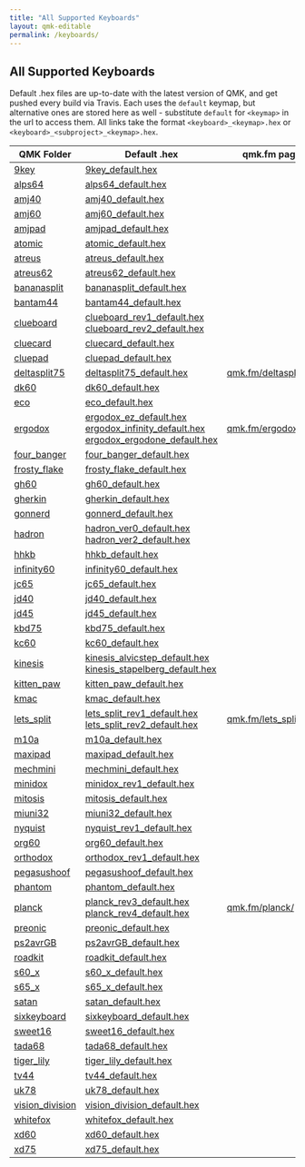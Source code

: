 ```yaml
---
title: "All Supported Keyboards"
layout: qmk-editable
permalink: /keyboards/
---
```

## All Supported Keyboards

Default .hex files are up-to-date with the latest version of QMK, and get pushed every build via Travis. Each uses the `default` keymap, but alternative ones are stored here as well - substitute `default` for `<keymap>` in the url to access them. All links take the format `<keyboard>_<keymap>.hex` or `<keyboard>_<subproject>_<keymap>.hex`.


| QMK Folder | Default .hex | qmk.fm page |
| --- | --- | --- |
| <i class="fa fa-github" aria-hidden="true"></i> [9key](https://github.com/qmk/qmk_firmware/blob/master/keyboards/9key) | [9key_default.hex](9key_default.hex) | |
| <i class="fa fa-github" aria-hidden="true"></i> [alps64](https://github.com/qmk/qmk_firmware/blob/master/keyboards/alps64) | [alps64_default.hex](alps64_default.hex) | |
| <i class="fa fa-github" aria-hidden="true"></i> [amj40](https://github.com/qmk/qmk_firmware/blob/master/keyboards/amj40) | [amj40_default.hex](amj40_default.hex) | |
| <i class="fa fa-github" aria-hidden="true"></i> [amj60](https://github.com/qmk/qmk_firmware/blob/master/keyboards/amj60) | [amj60_default.hex](amj60_default.hex) | |
| <i class="fa fa-github" aria-hidden="true"></i> [amjpad](https://github.com/qmk/qmk_firmware/blob/master/keyboards/amjpad) | [amjpad_default.hex](amjpad_default.hex) | |
| <i class="fa fa-github" aria-hidden="true"></i> [atomic](https://github.com/qmk/qmk_firmware/blob/master/keyboards/atomic) | [atomic_default.hex](atomic_default.hex) | |
| <i class="fa fa-github" aria-hidden="true"></i> [atreus](https://github.com/qmk/qmk_firmware/blob/master/keyboards/atreus) | [atreus_default.hex](atreus_default.hex) | |
| <i class="fa fa-github" aria-hidden="true"></i> [atreus62](https://github.com/qmk/qmk_firmware/blob/master/keyboards/atreus62) | [atreus62_default.hex](atreus62_default.hex) | |
| <i class="fa fa-github" aria-hidden="true"></i> [bananasplit](https://github.com/qmk/qmk_firmware/blob/master/keyboards/bananasplit) | [bananasplit_default.hex](bananasplit_default.hex) | |
| <i class="fa fa-github" aria-hidden="true"></i> [bantam44](https://github.com/qmk/qmk_firmware/blob/master/keyboards/bantam44) | [bantam44_default.hex](bantam44_default.hex) | |
| <i class="fa fa-github" aria-hidden="true"></i> [clueboard](https://github.com/qmk/qmk_firmware/blob/master/keyboards/clueboard) | [clueboard_rev1_default.hex](clueboard_rev1_default.hex)<br />[clueboard_rev2_default.hex](clueboard_rev2_default.hex) | |
| <i class="fa fa-github" aria-hidden="true"></i> [cluecard](https://github.com/qmk/qmk_firmware/blob/master/keyboards/cluecard) | [cluecard_default.hex](cluecard_default.hex) | |
| <i class="fa fa-github" aria-hidden="true"></i> [cluepad](https://github.com/qmk/qmk_firmware/blob/master/keyboards/cluepad) | [cluepad_default.hex](cluepad_default.hex) | |
| <i class="fa fa-github" aria-hidden="true"></i> [deltasplit75](https://github.com/qmk/qmk_firmware/blob/master/keyboards/deltasplit75) | [deltasplit75_default.hex](deltasplit75_default.hex) | [qmk.fm/deltasplit75/](/deltasplit75/) |
| <i class="fa fa-github" aria-hidden="true"></i> [dk60](https://github.com/qmk/qmk_firmware/blob/master/keyboards/dk60) | [dk60_default.hex](dk60_default.hex) | |
| <i class="fa fa-github" aria-hidden="true"></i> [eco](https://github.com/qmk/qmk_firmware/blob/master/keyboards/eco) | [eco_default.hex](eco_default.hex) | |
| <i class="fa fa-github" aria-hidden="true"></i> [ergodox](https://github.com/qmk/qmk_firmware/blob/master/keyboards/ergodox) | [ergodox_ez_default.hex](ergodox_ez_default.hex)<br />[ergodox_infinity_default.hex](ergodox_infinity_default.hex)<br />[ergodox_ergodone_default.hex](ergodox_ergodone_default.hex) | [qmk.fm/ergodox/](/ergodox/) |
| <i class="fa fa-github" aria-hidden="true"></i> [four_banger](https://github.com/qmk/qmk_firmware/blob/master/keyboards/four_banger) | [four_banger_default.hex](four_banger_default.hex) | |
| <i class="fa fa-github" aria-hidden="true"></i> [frosty_flake](https://github.com/qmk/qmk_firmware/blob/master/keyboards/frosty_flake) | [frosty_flake_default.hex](frosty_flake_default.hex) | |
| <i class="fa fa-github" aria-hidden="true"></i> [gh60](https://github.com/qmk/qmk_firmware/blob/master/keyboards/gh60) | [gh60_default.hex](gh60_default.hex) | |
| <i class="fa fa-github" aria-hidden="true"></i> [gherkin](https://github.com/qmk/qmk_firmware/blob/master/keyboards/gherkin) | [gherkin_default.hex](gherkin_default.hex) | |
| <i class="fa fa-github" aria-hidden="true"></i> [gonnerd](https://github.com/qmk/qmk_firmware/blob/master/keyboards/gonnerd) | [gonnerd_default.hex](gonnerd_default.hex) | |
| <i class="fa fa-github" aria-hidden="true"></i> [hadron](https://github.com/qmk/qmk_firmware/blob/master/keyboards/hadron) | [hadron_ver0_default.hex](hadron_ver0_default.hex)<br />[hadron_ver2_default.hex](hadron_ver2_default.hex) | |
| <i class="fa fa-github" aria-hidden="true"></i> [hhkb](https://github.com/qmk/qmk_firmware/blob/master/keyboards/hhkb) | [hhkb_default.hex](hhkb_default.hex) | |
| <i class="fa fa-github" aria-hidden="true"></i> [infinity60](https://github.com/qmk/qmk_firmware/blob/master/keyboards/infinity60) | [infinity60_default.hex](infinity60_default.hex) | |
| <i class="fa fa-github" aria-hidden="true"></i> [jc65](https://github.com/qmk/qmk_firmware/blob/master/keyboards/jc65) | [jc65_default.hex](jc65_default.hex) | |
| <i class="fa fa-github" aria-hidden="true"></i> [jd40](https://github.com/qmk/qmk_firmware/blob/master/keyboards/jd40) | [jd40_default.hex](jd40_default.hex) | |
| <i class="fa fa-github" aria-hidden="true"></i> [jd45](https://github.com/qmk/qmk_firmware/blob/master/keyboards/jd45) | [jd45_default.hex](jd45_default.hex) | |
| <i class="fa fa-github" aria-hidden="true"></i> [kbd75](https://github.com/qmk/qmk_firmware/blob/master/keyboards/kbd75) | [kbd75_default.hex](kbd75_default.hex) | |
| <i class="fa fa-github" aria-hidden="true"></i> [kc60](https://github.com/qmk/qmk_firmware/blob/master/keyboards/kc60) | [kc60_default.hex](kc60_default.hex) | |
| <i class="fa fa-github" aria-hidden="true"></i> [kinesis](https://github.com/qmk/qmk_firmware/blob/master/keyboards/inesis) | [kinesis_alvicstep_default.hex](kinesis_alvicstep_default.hex)<br />[kinesis_stapelberg_default.hex](kinesis_stapelberg_default.hex) | |
| <i class="fa fa-github" aria-hidden="true"></i> [kitten_paw](https://github.com/qmk/qmk_firmware/blob/master/keyboards/kitten_paw) | [kitten_paw_default.hex](kitten_paw_default.hex) | |
| <i class="fa fa-github" aria-hidden="true"></i> [kmac](https://github.com/qmk/qmk_firmware/blob/master/keyboards/kmac) | [kmac_default.hex](kmac_default.hex) | |
| <i class="fa fa-github" aria-hidden="true"></i> [lets_split](https://github.com/qmk/qmk_firmware/blob/master/keyboards/lets_split) | [lets_split_rev1_default.hex](lets_split_rev1_default.hex)<br />[lets_split_rev2_default.hex](lets_split_rev2_default.hex) | [qmk.fm/lets_split/](/lets_split/) |
| <i class="fa fa-github" aria-hidden="true"></i> [m10a](https://github.com/qmk/qmk_firmware/blob/master/keyboards/m10a) | [m10a_default.hex](m10a_default.hex) | |
| <i class="fa fa-github" aria-hidden="true"></i> [maxipad](https://github.com/qmk/qmk_firmware/blob/master/keyboards/maxipad) | [maxipad_default.hex](maxipad_default.hex) | |
| <i class="fa fa-github" aria-hidden="true"></i> [mechmini](https://github.com/qmk/qmk_firmware/blob/master/keyboards/mechmini) | [mechmini_default.hex](mechmini_default.hex) | |
| <i class="fa fa-github" aria-hidden="true"></i> [minidox](https://github.com/qmk/qmk_firmware/blob/master/keyboards/minidox) | [minidox_rev1_default.hex](minidox_rev1_default.hex) | |
| <i class="fa fa-github" aria-hidden="true"></i> [mitosis](https://github.com/qmk/qmk_firmware/blob/master/keyboards/mitosis) | [mitosis_default.hex](mitosis_default.hex) | |
| <i class="fa fa-github" aria-hidden="true"></i> [miuni32](https://github.com/qmk/qmk_firmware/blob/master/keyboards/miuni32) | [miuni32_default.hex](miuni32_default.hex) | |
| <i class="fa fa-github" aria-hidden="true"></i> [nyquist](https://github.com/qmk/qmk_firmware/blob/master/keyboards/nyquist) | [nyquist_rev1_default.hex](nyquist_rev1_default.hex) | |
| <i class="fa fa-github" aria-hidden="true"></i> [org60](https://github.com/qmk/qmk_firmware/blob/master/keyboards/org60) | [org60_default.hex](org60_default.hex) | |
| <i class="fa fa-github" aria-hidden="true"></i> [orthodox](https://github.com/qmk/qmk_firmware/blob/master/keyboards/orthodox) | [orthodox_rev1_default.hex](orthodox_rev1_default.hex) | |
| <i class="fa fa-github" aria-hidden="true"></i> [pegasushoof](https://github.com/qmk/qmk_firmware/blob/master/keyboards/pegasushoof) | [pegasushoof_default.hex](pegasushoof_default.hex) | |
| <i class="fa fa-github" aria-hidden="true"></i> [phantom](https://github.com/qmk/qmk_firmware/blob/master/keyboards/phantom) | [phantom_default.hex](phantom_default.hex) | |
| <i class="fa fa-github" aria-hidden="true"></i> [planck](https://github.com/qmk/qmk_firmware/blob/master/keyboards/lanck) | [planck_rev3_default.hex](planck_rev3_default.hex)<br />[planck_rev4_default.hex](planck_rev4_default.hex) | [qmk.fm/planck/](/planck/)|
| <i class="fa fa-github" aria-hidden="true"></i> [preonic](https://github.com/qmk/qmk_firmware/blob/master/keyboards/preonic) | [preonic_default.hex](preonic_default.hex) | |
| <i class="fa fa-github" aria-hidden="true"></i> [ps2avrGB](https://github.com/qmk/qmk_firmware/blob/master/keyboards/ps2avrGB) | [ps2avrGB_default.hex](ps2avrGB_default.hex) | |
| <i class="fa fa-github" aria-hidden="true"></i> [roadkit](https://github.com/qmk/qmk_firmware/blob/master/keyboards/roadkit) | [roadkit_default.hex](roadkit_default.hex) | |
| <i class="fa fa-github" aria-hidden="true"></i> [s60_x](https://github.com/qmk/qmk_firmware/blob/master/keyboards/s60_x) | [s60_x_default.hex](s60_x_default.hex) | |
| <i class="fa fa-github" aria-hidden="true"></i> [s65_x](https://github.com/qmk/qmk_firmware/blob/master/keyboards/s65_x) | [s65_x_default.hex](s65_x_default.hex) | |
| <i class="fa fa-github" aria-hidden="true"></i> [satan](https://github.com/qmk/qmk_firmware/blob/master/keyboards/satan) | [satan_default.hex](satan_default.hex) | |
| <i class="fa fa-github" aria-hidden="true"></i> [sixkeyboard](https://github.com/qmk/qmk_firmware/blob/master/keyboards/sixkeyboard) | [sixkeyboard_default.hex](sixkeyboard_default.hex) | |
| <i class="fa fa-github" aria-hidden="true"></i> [sweet16](https://github.com/qmk/qmk_firmware/blob/master/keyboards/sweet16) | [sweet16_default.hex](sweet16_default.hex) | |
| <i class="fa fa-github" aria-hidden="true"></i> [tada68](https://github.com/qmk/qmk_firmware/blob/master/keyboards/tada68) | [tada68_default.hex](tada68_default.hex) | |
| <i class="fa fa-github" aria-hidden="true"></i> [tiger_lily](https://github.com/qmk/qmk_firmware/blob/master/keyboards/tiger_lily) | [tiger_lily_default.hex](tiger_lily_default.hex) | |
| <i class="fa fa-github" aria-hidden="true"></i> [tv44](https://github.com/qmk/qmk_firmware/blob/master/keyboards/tv44) | [tv44_default.hex](tv44_default.hex) | |
| <i class="fa fa-github" aria-hidden="true"></i> [uk78](https://github.com/qmk/qmk_firmware/blob/master/keyboards/uk78) | [uk78_default.hex](uk78_default.hex) | |
| <i class="fa fa-github" aria-hidden="true"></i> [vision_division](https://github.com/qmk/qmk_firmware/blob/master/keyboards/vision_division) | [vision_division_default.hex](vision_division_default.hex) | |
| <i class="fa fa-github" aria-hidden="true"></i> [whitefox](https://github.com/qmk/qmk_firmware/blob/master/keyboards/whitefox) | [whitefox_default.hex](whitefox_default.hex) | |
| <i class="fa fa-github" aria-hidden="true"></i> [xd60](https://github.com/qmk/qmk_firmware/blob/master/keyboards/xd60) | [xd60_default.hex](xd60_default.hex) | |
| <i class="fa fa-github" aria-hidden="true"></i> [xd75](https://github.com/qmk/qmk_firmware/blob/master/keyboards/xd75) | [xd75_default.hex](xd75_default.hex) | |